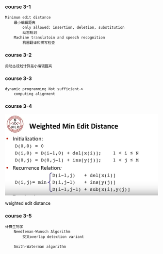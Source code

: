 ### course 3-1
	Minimun edit distance
		最小编辑距离
			only allowed: insertion, deletion, substitution
			动态规划
		Machine translatoin and speech recognition
			机器翻译和拼写检查

### course 3-2
	用动态规划计算最小编辑距离

### course 3-3
	dynamic programming Not sufficient->
		computing alignment	

### course 3-4
<div align="center">

![picture](img/3-4.png)
</div>
	weighted edit distance


### course 3-5
	计算生物学
		Needleman-Wunsch Algorithm
			交叉overlap detection variant

		Smith-Waterman algorithm
